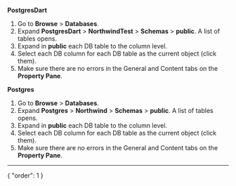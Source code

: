**PostgresDart**
1. Go to **Browse** > **Databases**.
2. Expand **PostgresDart** > **NorthwindTest** > **Schemas** > **public**. A list of tables opens.
3. Expand in **public** each DB table to the column level.
4. Select each DB column for each DB table as the current object (click them).
5. Make sure there are no errors in the General and Content tabs on the **Property Pane**.

**Postgres**
1. Go to **Browse** > **Databases**.
2. Expand **Postgres** > **Northwind** > **Schemas** > **public**. A list of tables opens.
3. Expand in **public** each DB table to the column level.
4. Select each DB column for each DB table as the current object (click them).
5. Make sure there are no errors in the General and Content tabs on the **Property Pane**.
---
{
  "order": 1
}